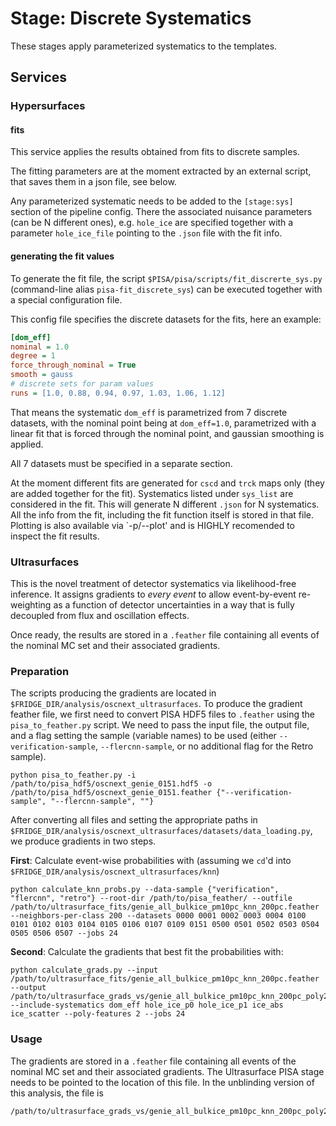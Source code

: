 # Stage: Discrete Systematics

These stages apply parameterized systematics to the templates.

## Services

### Hypersurfaces

#### fits

This service applies the results obtained from fits to discrete samples.

The fitting parameters are at the moment extracted by an external
script, that saves them in a json file, see below.

Any parameterized systematic needs to be added to the `[stage:sys]` section of the pipeline config.
There the associated nuisance parameters (can be N different ones), e.g. `hole_ice` are specified together with a parameter `hole_ice_file` pointing to the `.json` file with the fit info.

#### generating the fit values

To generate the fit file, the script `$PISA/pisa/scripts/fit_discrerte_sys.py` (command-line alias `pisa-fit_discrete_sys`) can be executed together with a special configuration file.

This config file specifies the discrete datasets for the fits, here an example:

```ini
[dom_eff]
nominal = 1.0
degree = 1
force_through_nominal = True
smooth = gauss
# discrete sets for param values
runs = [1.0, 0.88, 0.94, 0.97, 1.03, 1.06, 1.12]
```

That means the systematic `dom_eff` is parametrized from 7 discrete datasets, with the nominal point being at `dom_eff=1.0`, parametrized with a linear fit that is forced through the nominal point, and gaussian smoothing is applied.

All 7 datasets must be specified in a separate section.

At the moment different fits are generated for `cscd` and `trck` maps only (they are added together for the fit).
Systematics listed under `sys_list` are considered in the fit.
This will generate N different `.json` for N systematics.
All the info from the fit, including the fit function itself is stored in that file.
Plotting is also available via `-p/--plot' and is HIGHLY recomended to inspect the fit results.

### Ultrasurfaces

This is the novel treatment of detector systematics via likelihood-free inference. It assigns gradients to _every event_ to allow event-by-event re-weighting as a function of detector uncertainties in a way that is fully decoupled from flux and oscillation effects.

Once ready, the results are stored in a `.feather` file containing all events of the nominal MC set and their associated gradients.

### Preparation

The scripts producing the gradients are located in `$FRIDGE_DIR/analysis/oscnext_ultrasurfaces`. To produce the gradient feather file, we first need to convert PISA HDF5 files to `.feather` using the `pisa_to_feather.py` script. We need to pass the input file, the output file, and a flag setting the sample (variable names) to be used (either `--verification-sample`, `--flercnn-sample`, or no additional flag for the Retro sample).

```
python pisa_to_feather.py -i /path/to/pisa_hdf5/oscnext_genie_0151.hdf5 -o /path/to/pisa_hdf5/oscnext_genie_0151.feather {"--verification-sample", "--flercnn-sample", ""}
```
After converting all files and setting the appropriate paths in `$FRIDGE_DIR/analysis/oscnext_ultrasurfaces/datasets/data_loading.py`, we produce gradients in two steps.

**First**: Calculate event-wise probabilities with (assuming we `cd`'d into `$FRIDGE_DIR/analysis/oscnext_ultrasurfaces/knn`)

```
python calculate_knn_probs.py --data-sample {"verification", "flercnn", "retro"} --root-dir /path/to/pisa_feather/ --outfile /path/to/ultrasurface_fits/genie_all_bulkice_pm10pc_knn_200pc.feather --neighbors-per-class 200 --datasets 0000 0001 0002 0003 0004 0100 0101 0102 0103 0104 0105 0106 0107 0109 0151 0500 0501 0502 0503 0504 0505 0506 0507 --jobs 24
```

**Second**: Calculate the gradients that best fit the probabilities with:

```
python calculate_grads.py --input /path/to/ultrasurface_fits/genie_all_bulkice_pm10pc_knn_200pc.feather --output /path/to/ultrasurface_grads_vs/genie_all_bulkice_pm10pc_knn_200pc_poly2.feather --include-systematics dom_eff hole_ice_p0 hole_ice_p1 ice_abs ice_scatter --poly-features 2 --jobs 24
```

### Usage

The gradients are stored in a `.feather` file containing all events of the nominal MC set and their associated gradients. The Ultrasurface PISA stage needs to be pointed to the location of this file. In the unblinding version of this analysis, the file is

```
/path/to/ultrasurface_grads_vs/genie_all_bulkice_pm10pc_knn_200pc_poly2.feather
```
